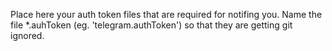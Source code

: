 
Place here your auth token files that are required for notifing you.
Name the file *.auhToken (eg. 'telegram.authToken') so that they are getting git ignored.


